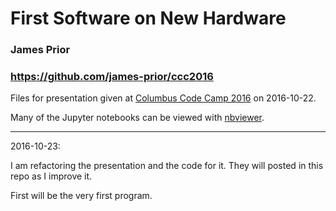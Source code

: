 # First Software on New Hardware
### James Prior

### https://github.com/james-prior/ccc2016

Files for presentation given at
[Columbus Code Camp 2016](http://columbuscodecamp.com/2016/)
on 2016-10-22.

Many of the Jupyter notebooks can be viewed with
[nbviewer](http://nbviewer.jupyter.org/github/james-prior/ccc2016/tree/master/).

---
2016-10-23:

I am refactoring the presentation and the code for it.
They will posted in this repo as I improve it.

First will be the very first program.

